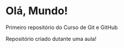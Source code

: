 # Olá, Mundo!

 Primeiro repositório do Curso de Git e GitHub

 Repositório criado dutante uma aula!